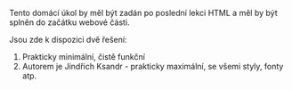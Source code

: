 
Tento domácí úkol by měl být zadán po poslední lekci HTML a měl by být splněn do začátku webové části.

Jsou zde k dispozici dvě řešení:

1) Prakticky minimální, čistě funkční
2) Autorem je Jindřich Ksandr - prakticky maximální, se všemi styly, fonty atp.
